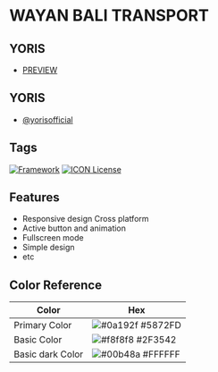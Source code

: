 
# WAYAN BALI TRANSPORT

## YORIS

- [PREVIEW](https://yorisofficial.github.io/Transportbywayan/)


## YORIS

- [@yorisofficial](https://www.github.com/yorisofficial)


## Tags


[![Framework](https://img.shields.io/badge/Css%20framework-Bootstrap%205-blue)](https://getbootstrap.com/)
[![ICON License](https://img.shields.io/badge/icon%20licence-Bootstrap%205%20icon-brightgreen)](https://icons.getbootstrap.com/)


## Features

- Responsive design Cross platform
- Active button and animation
- Fullscreen mode
- Simple design
- etc

## Color Reference

| Color             | Hex                                                                |
| ----------------- | ------------------------------------------------------------------ |
| Primary Color | ![#0a192f](https://via.placeholder.com/10/5872FD?text=+) #5872FD |
| Basic Color | ![#f8f8f8](https://via.placeholder.com/10/2F3542?text=+) #2F3542 |
| Basic dark Color | ![#00b48a](https://via.placeholder.com/10/FFFFFF?text=+) #FFFFFF |

